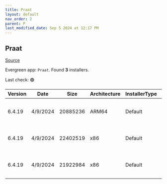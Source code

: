 ```yaml
---
title: Praat
layout: default
nav_order: 2
parent: P
last_modified_date: Sep 5 2024 at 12:17 PM
---
```


## Praat

[Source](https://www.fon.hum.uva.nl/praat/)

Evergreen app: `Praat`. Found **3** installers.

Last check: 🟢

| Version | Date     | Size     | Architecture | InstallerType | Type | URI                                                                                                                                                                      |
| ------- | -------- | -------- | ------------ | ------------- | ---- | ------------------------------------------------------------------------------------------------------------------------------------------------------------------------ |
| 6.4.19  | 4/9/2024 | 20885236 | ARM64        | Default       | zip  | [https://github.com/praat/praat/releases/download/v6.4.19/praat6419_win-arm64.zip](https://github.com/praat/praat/releases/download/v6.4.19/praat6419_win-arm64.zip)     |
| 6.4.19  | 4/9/2024 | 22402519 | x86          | Default       | zip  | [https://github.com/praat/praat/releases/download/v6.4.19/praat6419_win-intel32.zip](https://github.com/praat/praat/releases/download/v6.4.19/praat6419_win-intel32.zip) |
| 6.4.19  | 4/9/2024 | 21922984 | x86          | Default       | zip  | [https://github.com/praat/praat/releases/download/v6.4.19/praat6419_win-intel64.zip](https://github.com/praat/praat/releases/download/v6.4.19/praat6419_win-intel64.zip) |
